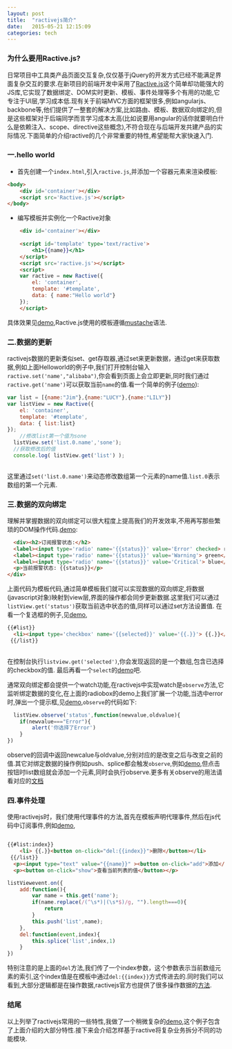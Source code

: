 ```yaml
---
layout: post
title:  "ractivejs简介"
date:   2015-05-21 12:15:09
categories: tech
---
```

### 为什么要用Ractive.js?
日常项目中工具类产品页面交互复杂,仅仅基于jQuery的开发方式已经不能满足界面复杂交互的要求.在新项目的前端开发中采用了[Ractive.js](http://www.ractivejs.org/)这个简单却功能强大的JS库,它实现了数据绑定、DOM实时更新、模板、事件处理等多个有用的功能,它专注于UI层,学习成本低.现有关于前端MVC方面的框架很多,例如angularjs、backbone等,他们提供了一整套的解决方案,比如路由、模板、数据双向绑定的,但是这些框架对于后端同学而言学习成本太高(比如说要用angular的话你就要明白什么是依赖注入、scope、directive这些概念),不符合现在与后端开发共建产品的实际情况.下面简单的介绍ractive的几个非常重要的特性,希望能帮大家快速入门.

### 一.hello world
- 首先创建一个```index.html```,引入```ractive.js```,并添加一个容器元素来渲染模板:

```html
<body>
    <div id='container'></div>
    <script src='Ractive.js'></script>
</body> 
```

- 编写模板并实例化一个Ractive对象

```html
    <div id='container'></div>
    
    <script id='template' type='text/ractive'>
    	<h1>{{name}}</h1>
    </script>
    <script src='ractive.js'></script>
    <script>
    var ractive = new Ractive({
     	el: 'container',
    	template: '#template',
    	data: { name:"Hello world"}
	});
    </script>

```

具体效果见[demo](http://jsfiddle.net/84xp4jan/14/),Ractive.js使用的模板遵循[mustache](https://mustache.github.io/)语法.

### 二.数据的更新
ractivejs数据的更新类似set、get存取器,通过set来更新数据，通过get来获取数据,例如上面Helloworld的例子中,我们打开控制台输入``` ractive.set('name',"alibaba")```,你会看到页面上会立即更新,同时我们通过```ractive.get('name')```可以获取当前```name```的值.看一个简单的例子([demo](http://jsfiddle.net/84xp4jan/15/)):

```javascript
var list = [{name:"Jim"},{name:"LUCY"},{name:"LILY"}]
var listView = new Ractive({
    el: 'container',
    template: '#template',
    data: { list:list}
});
    //修改list第一个值为sone
  listView.set('list.0.name','sone');
  //获取修改后的值
  console.log( listView.get('list') );
  
```

这里通过```set('list.0.name')```来动态修改数组第一个元素的name值.```list.0```表示数组的第一个元素.

### 三.数据的双向绑定
理解并掌握数据的双向绑定可以很大程度上提高我们的开发效率,不用再写那些繁琐的DOM操作代码.[demo](http://jsfiddle.net/84xp4jan/17/):

```html
  <div><h2>订阅报警状态:</h2>
  <label><input type='radio' name='{{status}}' value='Error' checked> red</label>
  <label><input type='radio' name='{{status}}' value='Warning'> green</label>
  <label><input type='radio' name='{{status}}' value='Critical'> blue</label>
  <p>当前报警状态: {{status}}</p>
</div>
```

上面代码为模板代码,通过简单模板我们就可以实现数据的双向绑定,将数据(javascript对象)映射到view层,界面的操作都会同步更新数据.这里我们可以通过```listView.get('status')```获取当前选中状态的值,同样可以通过set方法设置值.
在看一个复选框的例子,见[demo](http://jsfiddle.net/84xp4jan/18/),

```html
{{#list}}
  <li><input type='checkbox' name='{{selected}}' value='{{.}}'> {{.}}</li>
 {{/list}}
 
```
 在控制台执行```listview.get('selected')```,你会发现返回的是一个数组,包含已选择的checkbox的值.
 最后再看一个```select```的[demo](http://jsfiddle.net/84xp4jan/19/)吧.
 
 通常双向绑定都会提供一个watch功能,在ractivejs中实现watch是```observe```方法,它监听绑定数据的变化,在上面的radiobox的demo上我们扩展一个功能,当选中error时,弹出一个提示框,见[demo](http://jsfiddle.net/84xp4jan/20/),```observe```的代码如下:
 
```javascript
  listView.observe('status',function(newvalue,oldvalue){
    if(newvalue==="Error"){
        alert('你选择了Error')
    }
})

```
 observe的回调中返回newcalue与oldvalue,分别对应的是改变之后与改变之前的值.其它对绑定数据的操作例如push、splice都会触发```observe```,例如[demo](http://jsfiddle.net/84xp4jan/23/),但点击按钮时list数组就会添加一个元素,同时会执行observe.更多有关observe的用法请看对应的[文档](http://docs.ractivejs.org/latest/ractive-observe)
 
### 四.事件处理
 使用ractivejs时，我们使用代理事件的方法,首先在模板声明代理事件,然后在js代码中订阅事件,例如[demo](http://jsfiddle.net/84xp4jan/24/),
 
```html

{{#list:index}}
    <li> {{.}}<button on-click="del:{{index}}">删除</button></li>
 {{/list}}
  <p><input type="text" value="{{name}}" ><button on-click="add">添加</button></p>
  <p><button on-click="show">查看当前列表的值</button></p>
```

```javascript
listViewevent.on({
    add:function(){
        var name = this.get('name');
        if(name.replace(/(^\s*)|(\s*$)/g, "").length===0){
            return
        }
        this.push('list',name);
    },
    del:function(event,index){
        this.splice('list',index,1)
    }
})

```

特别注意的是上面的```del```方法,我们传了一个index参数，这个参数表示当前数组元素的索引,这个index值是在模板中通过```del:{{index}}```方式传进去的.同时我们可以看到,大部分逻辑都是在操作数据,ractivejs官方也提供了很多操作数据的[方法](http://docs.ractivejs.org/latest/get-started).

### 结尾
以上列举了ractivejs常用的一些特性,我做了一个稍微复杂的[demo](http://jsfiddle.net/84xp4jan/27/),这个例子包含了上面介绍的大部分特性.接下来会介绍怎样基于ractive将复杂业务拆分不同的功能模块.
